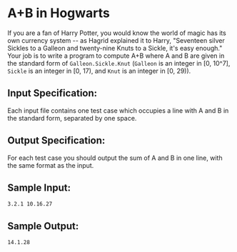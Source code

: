 # A+B in Hogwarts
If you are a fan of Harry Potter, you would know the world of magic has its own currency system -- as Hagrid explained it to Harry, "Seventeen silver Sickles to a Galleon and twenty-nine Knuts to a Sickle, it's easy enough." Your job is to write a program to compute A+B where A and B are given in the standard form of `Galleon.Sickle.Knut` (`Galleon` is an integer in [0, 10^7], `Sickle` is an integer in [0, 17), and `Knut` is an integer in [0, 29)).

## Input Specification:
Each input file contains one test case which occupies a line with A and B in the standard form, separated by one space.

## Output Specification:
For each test case you should output the sum of A and B in one line, with the same format as the input.

## Sample Input:
    3.2.1 10.16.27
## Sample Output:
    14.1.28
